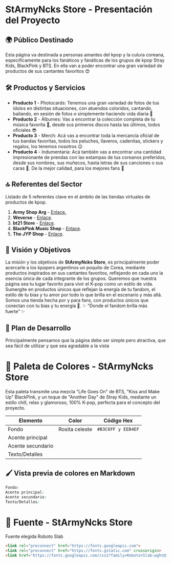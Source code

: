 # StArmyNcks Store - Presentación del Proyecto



## 🌍 Público Destinado
Esta página va destinada a personas amantes del kpop y la culura coreana, especificamente para los fanáticos y fanáticas de los grupos de kpop Stray Kids, BlackPink y BTS. En ella van a poder encontrar una gran variedad de productos de sus cantantes favoritos 😍

## 🛠️ Productos y Servicios

- **Producto 1** - Photocards: Tenemos una gran variedad de fotos de tus ídolos en distintas situaciones, con atuendos coloridos, cantando, bailando, en sesión de fotos o simplemente haciendo vida diaria 🤩
- **Producto 2** - Álbumes: Vas a encontrar la colección completa de tu música favorita 🎵, desde sus primeros discos hasta las últimos, todos oficiales 😎
- **Producto 3** - Merch: Acá vas a encontrar toda la mercancía oficial de tus bandas favoritas, todos los peluches, llaveros, cadenitas, stickers y regalos, los tenemos nosotros 😉
- **Producto 4** - Indumentaria: Acá también vas a encontrar una cantidad impresionante de prendas con las estampas de tus coreanos preferidos, desde sus nombres, sus muñecos, hasta letras de sus canciones o sus caras 🤭. De la mejor calidad, para los mejores fans 🤗

## 🔝 Referentes del Sector
Listado de 5 referentes clave en el ámbito de las tiendas virtuales de productos de kpop.

1. **Army Shop Arg** - [Enlace.](https://armyshoparg.mitiendanube.com/)
2. **Weverse** - [Enlace](https://shop.weverse.io/en/shop/USD/artists/2/categories/175).
3. **bt21 Store** - [Enlace](https://bt21store.com/tienda/).
4. **BlackPink Music Shop** - [Enlace](https://shop.blackpinkmusic.com/).
5. **The JYP Shop** - [Enlace](https://en.thejypshop.com/category/merch/35/).

## 🎯 Visión y Objetivos
La misión y los objetivos de **StArmyNcks Store**, es principalmente poder acercarle a los kpopers argentinos un poquito de Corea, mediante productos inspirados en sus cantantes favoritos, reflejando en cada uno la esencia única de cada integrante de los grupos. 
Queremos que nuestra página sea tu lugar favorito para vivir el K-pop como un estilo de vida.
Sumergite en productos únicos que reflejan la energía de tu fandom, el estilo de tu bias y tu amor por todo lo que brilla en el escenario y más allá.
Somos una tienda hecha por y para fans, con productos únicos que conectan con tu bias y tu energía 💫.
✨ “Donde el fandom brilla más fuerte” ✨

## 🚀 Plan de Desarrollo
Principalmente pensamos que la página debe ser simple pero atractiva, que sea fácil de utilizar y que sea agradable a la vista

# 🎨 Paleta de Colores - StArmyNcks Store 

Esta paleta transmite una mezcla "Life Goes On" de BTS, "Kiss and Make Up" BlackPink, y un toque de "Another Day" de Stray Kids, mediante un estilo chill, relax y glamoroso, 100% K-pop, perfecta para el concepto del proyecto.

| Elemento           | Color         | Código Hex        |
|--------------------|---------------|-------------------|
| Fondo              | Rosita celeste| `#B3C6FF y EEB4EF`|
| Acente principal   |               | `       `         |
| Acente secundario  |               | `       `         |
| Texto/Detalles     |               | `       `         |

## 🖌️ Vista previa de colores en Markdown

```css
Fondo: 
Acente principal: 
Acente secundario: 
Texto/Detalles: 
```

# 🎨 Fuente - StArmyNcks Store

Fuente elegida Roboto Slab

```html
<link rel="preconnect" href="https://fonts.googleapis.com">
<link rel="preconnect" href="https://fonts.gstatic.com" crossorigin>
<link href="https://fonts.googleapis.com/css2?family=Roboto+Slab:wght@100..900&display=swap" rel="stylesheet">
```
